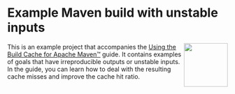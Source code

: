 # Example Maven build with unstable inputs

<img src="http://bit.ly/2JSSCT0" align="right" width="100" />

This is an example project that accompanies the [Using the Build Cache for Apache Maven™][guide] guide. It contains examples of goals that have irreproducible outputs or unstable inputs. In the guide, you can learn how to deal with the resulting cache misses and improve the cache hit ratio.

[guide]: https://docs.gradle.com/enterprise/maven-build-cache

